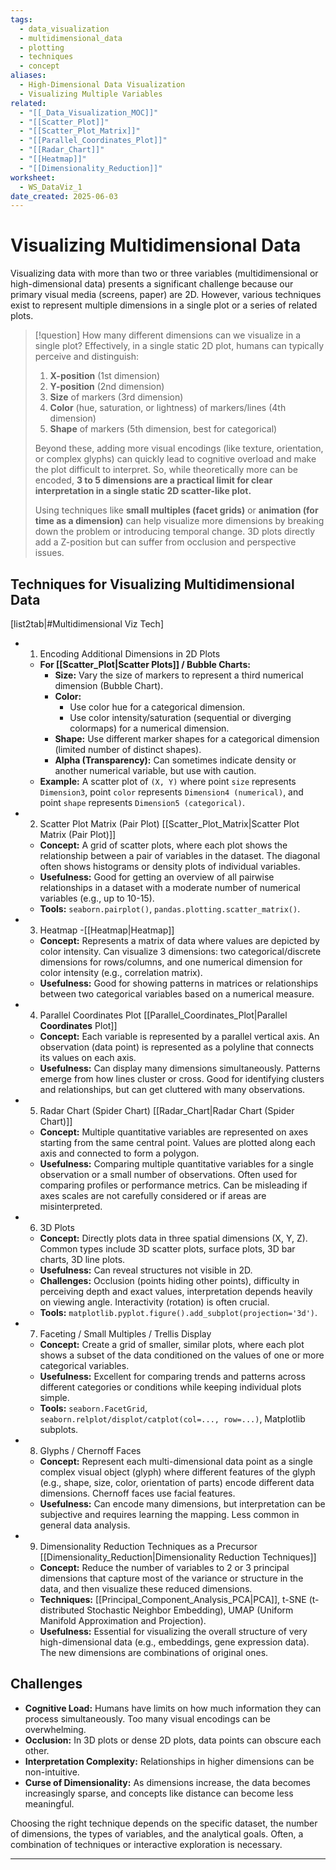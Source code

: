 ```yaml
---
tags:
  - data_visualization
  - multidimensional_data
  - plotting
  - techniques
  - concept
aliases:
  - High-Dimensional Data Visualization
  - Visualizing Multiple Variables
related:
  - "[[_Data_Visualization_MOC]]"
  - "[[Scatter_Plot]]"
  - "[[Scatter_Plot_Matrix]]"
  - "[[Parallel_Coordinates_Plot]]"
  - "[[Radar_Chart]]"
  - "[[Heatmap]]"
  - "[[Dimensionality_Reduction]]"
worksheet:
  - WS_DataViz_1
date_created: 2025-06-03
---
```

# Visualizing Multidimensional Data

Visualizing data with more than two or three variables (multidimensional or high-dimensional data) presents a significant challenge because our primary visual media (screens, paper) are 2D. However, various techniques exist to represent multiple dimensions in a single plot or a series of related plots.

>[!question] How many different dimensions can we visualize in a single plot?
>Effectively, in a single static 2D plot, humans can typically perceive and distinguish:
>1.  **X-position** (1st dimension)
>2.  **Y-position** (2nd dimension)
>3.  **Size** of markers (3rd dimension)
>4.  **Color** (hue, saturation, or lightness) of markers/lines (4th dimension)
>5.  **Shape** of markers (5th dimension, best for categorical)
>
>Beyond these, adding more visual encodings (like texture, orientation, or complex glyphs) can quickly lead to cognitive overload and make the plot difficult to interpret. So, while theoretically more can be encoded, **3 to 5 dimensions are a practical limit for clear interpretation in a single static 2D scatter-like plot.**
>
>Using techniques like **small multiples (facet grids)** or **animation (for time as a dimension)** can help visualize more dimensions by breaking down the problem or introducing temporal change. 3D plots directly add a Z-position but can suffer from occlusion and perspective issues.

## Techniques for Visualizing Multidimensional Data

[list2tab|#Multidimensional Viz Tech]
- 1. Encoding Additional Dimensions in 2D Plots
    - **For [[Scatter_Plot|Scatter Plots]] / Bubble Charts:**
        - **Size:** Vary the size of markers to represent a third numerical dimension (Bubble Chart).
        - **Color:**
            - Use color hue for a categorical dimension.
            - Use color intensity/saturation (sequential or diverging colormaps) for a numerical dimension.
        - **Shape:** Use different marker shapes for a categorical dimension (limited number of distinct shapes).
        - **Alpha (Transparency):** Can sometimes indicate density or another numerical variable, but use with caution.
    - **Example:** A scatter plot of `(X, Y)` where point `size` represents `Dimension3`, point `color` represents `Dimension4 (numerical)`, and point `shape` represents `Dimension5 (categorical)`.
- 2. Scatter Plot Matrix (Pair Plot)
	[[Scatter_Plot_Matrix|Scatter Plot Matrix (Pair Plot)]]
    - **Concept:** A grid of scatter plots, where each plot shows the relationship between a pair of variables in the dataset. The diagonal often shows histograms or density plots of individual variables.
    - **Usefulness:** Good for getting an overview of all pairwise relationships in a dataset with a moderate number of numerical variables (e.g., up to 10-15).
    - **Tools:** `seaborn.pairplot()`, `pandas.plotting.scatter_matrix()`.
- 3. Heatmap
	-[[Heatmap|Heatmap]]
    - **Concept:** Represents a matrix of data where values are depicted by color intensity. Can visualize 3 dimensions: two categorical/discrete dimensions for rows/columns, and one numerical dimension for color intensity (e.g., correlation matrix).
    - **Usefulness:** Good for showing patterns in matrices or relationships between two categorical variables based on a numerical measure.
- 4. Parallel Coordinates Plot
	[[Parallel_Coordinates_Plot|Parallel **Coordinates** Plot]]
    - **Concept:** Each variable is represented by a parallel vertical axis. An observation (data point) is represented as a polyline that connects its values on each axis.
    - **Usefulness:** Can display many dimensions simultaneously. Patterns emerge from how lines cluster or cross. Good for identifying clusters and relationships, but can get cluttered with many observations.
- 5. Radar Chart (Spider Chart)
	[[Radar_Chart|Radar Chart (Spider Chart)]]
    - **Concept:** Multiple quantitative variables are represented on axes starting from the same central point. Values are plotted along each axis and connected to form a polygon.
    - **Usefulness:** Comparing multiple quantitative variables for a single observation or a small number of observations. Often used for comparing profiles or performance metrics. Can be misleading if axes scales are not carefully considered or if areas are misinterpreted.
- 6. 3D Plots
    - **Concept:** Directly plots data in three spatial dimensions (X, Y, Z). Common types include 3D scatter plots, surface plots, 3D bar charts, 3D line plots.
    - **Usefulness:** Can reveal structures not visible in 2D.
    - **Challenges:** Occlusion (points hiding other points), difficulty in perceiving depth and exact values, interpretation depends heavily on viewing angle. Interactivity (rotation) is often crucial.
    - **Tools:** `matplotlib.pyplot.figure().add_subplot(projection='3d')`.
- 7. Faceting / Small Multiples / Trellis Display
    - **Concept:** Create a grid of smaller, similar plots, where each plot shows a subset of the data conditioned on the values of one or more categorical variables.
    - **Usefulness:** Excellent for comparing trends and patterns across different categories or conditions while keeping individual plots simple.
    - **Tools:** `seaborn.FacetGrid`, `seaborn.relplot/displot/catplot(col=..., row=...)`, Matplotlib subplots.
- 8. Glyphs / Chernoff Faces
    - **Concept:** Represent each multi-dimensional data point as a single complex visual object (glyph) where different features of the glyph (e.g., shape, size, color, orientation of parts) encode different data dimensions. Chernoff faces use facial features.
    - **Usefulness:** Can encode many dimensions, but interpretation can be subjective and requires learning the mapping. Less common in general data analysis.
- 9. Dimensionality Reduction Techniques as a Precursor
	[[Dimensionality_Reduction|Dimensionality Reduction Techniques]]
    - **Concept:** Reduce the number of variables to 2 or 3 principal dimensions that capture most of the variance or structure in the data, and then visualize these reduced dimensions.
    - **Techniques:** [[Principal_Component_Analysis_PCA|PCA]], t-SNE (t-distributed Stochastic Neighbor Embedding), UMAP (Uniform Manifold Approximation and Projection).
    - **Usefulness:** Essential for visualizing the overall structure of very high-dimensional data (e.g., embeddings, gene expression data). The new dimensions are combinations of original ones.

## Challenges
- **Cognitive Load:** Humans have limits on how much information they can process simultaneously. Too many visual encodings can be overwhelming.
- **Occlusion:** In 3D plots or dense 2D plots, data points can obscure each other.
- **Interpretation Complexity:** Relationships in higher dimensions can be non-intuitive.
- **Curse of Dimensionality:** As dimensions increase, the data becomes increasingly sparse, and concepts like distance can become less meaningful.

Choosing the right technique depends on the specific dataset, the number of dimensions, the types of variables, and the analytical goals. Often, a combination of techniques or interactive exploration is necessary.

---